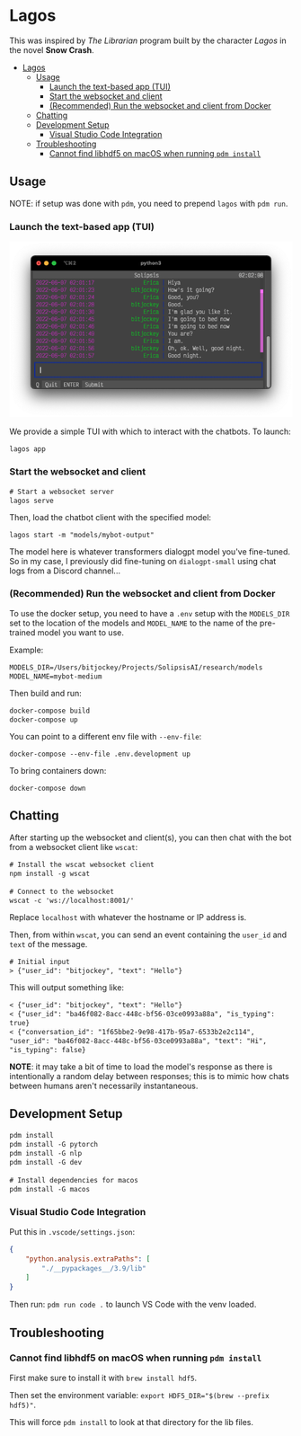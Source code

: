 # Lagos

This was inspired by _The Librarian_ program built by the character _Lagos_ in the novel __Snow Crash__.

- [Lagos](#lagos)
  - [Usage](#usage)
    - [Launch the text-based app (TUI)](#launch-the-text-based-app-tui)
    - [Start the websocket and client](#start-the-websocket-and-client)
    - [(Recommended) Run the websocket and client from Docker](#recommended-run-the-websocket-and-client-from-docker)
  - [Chatting](#chatting)
  - [Development Setup](#development-setup)
    - [Visual Studio Code Integration](#visual-studio-code-integration)
  - [Troubleshooting](#troubleshooting)
    - [Cannot find libhdf5 on macOS when running `pdm install`](#cannot-find-libhdf5-on-macos-when-running-pdm-install)

## Usage

NOTE: if setup was done with `pdm`, you need to prepend `lagos` with `pdm run`.

### Launch the text-based app (TUI)

![](img/screenshot.png)

We provide a simple TUI with which to interact with the chatbots. To launch:

```shell
lagos app
```

### Start the websocket and client

```shell
# Start a websocket server
lagos serve
```

Then, load the chatbot client with the specified model:

```shell
lagos start -m "models/mybot-output"
```

The model here is whatever transformers dialogpt model you've fine-tuned. So in my case, I previously did fine-tuning on `dialogpt-small` using chat logs from a Discord channel...

### (Recommended) Run the websocket and client from Docker

To use the docker setup, you need to have a `.env` setup with the `MODELS_DIR` set to the location of the models and `MODEL_NAME` to the name of the pre-trained model you want to use.

Example:

```
MODELS_DIR=/Users/bitjockey/Projects/SolipsisAI/research/models
MODEL_NAME=mybot-medium
```

Then build and run:

```
docker-compose build
docker-compose up
```

You can point to a different env file with `--env-file`:

```
docker-compose --env-file .env.development up
```

To bring containers down:

```
docker-compose down
```

## Chatting

After starting up the websocket and client(s), you can then chat with the bot from a websocket client like `wscat`:

```shell
# Install the wscat websocket client
npm install -g wscat

# Connect to the websocket
wscat -c 'ws://localhost:8001/'
```

Replace `localhost` with whatever the hostname or IP address is.

Then, from within `wscat`, you can send an event containing the `user_id` and `text` of the message.
```shell
# Initial input 
> {"user_id": "bitjockey", "text": "Hello"}
```

This will output something like:
```shell
< {"user_id": "bitjockey", "text": "Hello"}
< {"user_id": "ba46f082-8acc-448c-bf56-03ce0993a88a", "is_typing": true}
< {"conversation_id": "1f65bbe2-9e98-417b-95a7-6533b2e2c114", "user_id": "ba46f082-8acc-448c-bf56-03ce0993a88a", "text": "Hi", "is_typing": false}
```

**NOTE**: it may take a bit of time to load the model's response as there is intentionally a random delay between responses; this is to mimic how chats between humans aren't necessarily instantaneous.


## Development Setup
```shell
pdm install
pdm install -G pytorch
pdm install -G nlp
pdm install -G dev

# Install dependencies for macos
pdm install -G macos
```

### Visual Studio Code Integration

Put this in `.vscode/settings.json`:

```json
{
    "python.analysis.extraPaths": [
        "./__pypackages__/3.9/lib"
    ]
}
```

Then run: `pdm run code .` to launch VS Code with the venv loaded.

## Troubleshooting

### Cannot find libhdf5 on macOS when running `pdm install`

First make sure to install it with `brew install hdf5`.

Then set the environment variable: `export HDF5_DIR="$(brew --prefix hdf5)"`.

This will force `pdm install` to look at that directory for the lib files.
